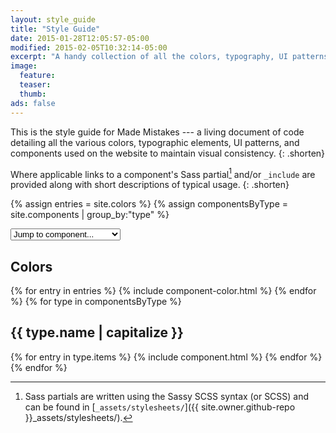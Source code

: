 ```yaml
---
layout: style_guide
title: "Style Guide"
date: 2015-01-28T12:05:57-05:00
modified: 2015-02-05T10:32:14-05:00
excerpt: "A handy collection of all the colors, typography, UI patterns, and components used on Made Mistakes."
image:
  feature:
  teaser:
  thumb:
ads: false
---
```


This is the style guide for Made Mistakes --- a living document of code detailing all the various colors, typographic elements, UI patterns, and components used on the website to maintain visual consistency.
{: .shorten}

Where applicable links to a component's Sass partial[^sass] and/or `_include` are provided along with short descriptions of typical usage.
{: .shorten}

[^sass]: Sass partials are written using the Sassy SCSS syntax (or SCSS) and can be found in [`_assets/stylesheets/`]({{ site.owner.github-repo }}_assets/stylesheets/).

{% assign entries = site.colors %}
{% assign componentsByType = site.components | group_by:"type" %}

<nav id="component-selector" class="wrap">
  <select name="section" id="component-select">
    <option value>Jump to component...</option>
    <option value="#guide-color-palettes">Colors</option>
    {% for type in componentsByType %}
    <option value="#guide-{{ type.name }}">{{ type.name | capitalize }}</option>
    {% for entry in type.items %}
    <option value="#guide-{{ entry.title | slugify }}">&nbsp;&nbsp;&nbsp;{{ entry.title }}</option>
    {% endfor %}
    {% endfor %}
  </select>
</nav>

<h2 id="guide-color-palettes" class="cf">Colors</h2>
{% for entry in entries %}
  {% include component-color.html %}
{% endfor %}
{% for type in componentsByType %}
<h2 id="guide-{{ type.name }}" class="cf">{{ type.name | capitalize }}</h2>
{% for entry in type.items %}
{% include component.html %}
{% endfor %}
{% endfor %}

<!-- component selector option list -->
<script>    
  (function (document, undefined) {
    // component selector
    document.getElementById('component-select').onchange = function() {
      //document.location=this.options[this.selectedIndex].value;
      var val = this.value;
      if (val !== "") {
        window.location = val;
      }
    }
  })(document);
</script>